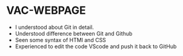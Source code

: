 # VAC-WEBPAGE
* I understood about Git in detail. 
* Understood difference between Git and Github
* Seen some syntax of HTMl and CSS
* Experienced to edit the code VScode and push it back to GitHub
